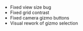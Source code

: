 - Fixed view size bug
- Fixed grid contrast
- Fixed camera gizmo buttons
- Visual rework of gizmo selection 
